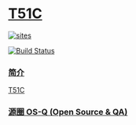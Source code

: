 ﻿# [T51C](https://github.com/OS-Q/T51C)

[![sites](http://182.61.61.133/link/resources/OSQ.png)](http://www.OS-Q.com)

[![Build Status](https://github.com/OS-Q/T51C/workflows/nightly/badge.svg)](https://github.com/OS-Q/T51C/actions/workflows/nightly.yml)

### [简介](https://github.com/OS-Q/T51C/wiki)

[T51C](https://github.com/OS-Q/T51C)

### [源圈 OS-Q (Open Source & QA) ](http://www.OS-Q.com)
